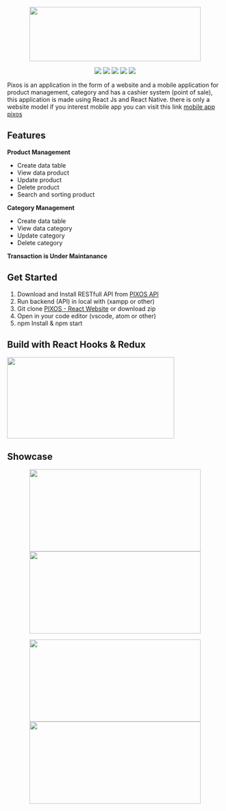 <p align="center">
  <img width="400" height="127" src="https://i.ibb.co/71Rm1DK/pixos-logo.png">
</p>

<p align="center">
<img src="https://img.shields.io/badge/react-16.10.2-blue">
<img src="https://img.shields.io/badge/axios-0.19.0-brightgreen">
<img src="https://img.shields.io/badge/react_dom-16.10.2-yellow">
<img src="https://img.shields.io/badge/material_ui-4.5.1-purple">
<img src="https://img.shields.io/badge/react_redux-7.1.1-orange"> 
</p>

Pixos is an application in the form of a website and a mobile application for product management, category and has a cashier system (point of sale), this application is made using React Js and React Native. there is only a website model if you interest mobile app you can visit this link [mobile app pixos](https://github.com/Derida23/PIXOS-POS-ReactNative)

## Features
<b> Product Management </b>
 - Create data table 
 - View data product
 - Update product
 - Delete product
 - Search and sorting product
 
<b> Category Management </b>
 - Create data table 
 - View data category
 - Update category
 - Delete category
 
<b> Transaction is Under Maintanance </b>

## Get Started

 1. Download and Install RESTfull API from [PIXOS API](https://github.com/Derida23/PointOfSale-API-ExpressJS)
 2. Run backend (API) in local with (xampp or other)
 3. Git clone [PIXOS - React Website](https://github.com/Derida23/Easy-PointOfSale-ReactHook-Redux) or download zip
 4. Open in your code editor (vscode, atom or other)
 5. npm Install & npm start

## Build with React Hooks & Redux

 <img width="390" height="190" src="https://miro.medium.com/max/966/1*jYy3Hc1qmQL9gpYF5rI3Sg.png">

## Showcase
<p align="center">
<img width="400" height="192" src="https://i.ibb.co/jgrgwRp/1.png">    <img width="400" height="192" src="https://i.ibb.co/dpRrBRH/2.png">
</p>
<p align="center">
<img width="400" height="192" src="https://i.ibb.co/9n0txXJ/3.png">    <img width="400" height="192" src="https://i.ibb.co/QfxM89d/4.png">
</p>
